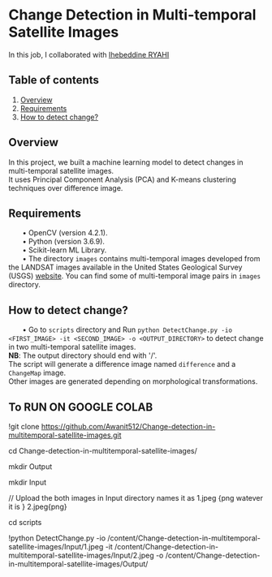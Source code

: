 # Change Detection in Multi-temporal Satellite Images  
In this job, I collaborated with <a href="https://github.com/IhebeddineRyahi">Ihebeddine RYAHI</a>  

## Table of contents
1. [Overview](#Overview)
2. [Requirements](#Requirements)
3. [How to detect change?](#How)


<a name="Overview"/>  

## Overview
In this project, we built a machine learning model to detect changes in multi-temporal satellite images.  
It uses Principal Component Analysis (PCA) and K-means clustering techniques over difference image.  

<a name="Requirements"/>

## Requirements
&nbsp;&nbsp;&nbsp;&nbsp;&nbsp;&nbsp; • OpenCV (version 4.2.1).  
&nbsp;&nbsp;&nbsp;&nbsp;&nbsp;&nbsp; • Python (version 3.6.9).  
&nbsp;&nbsp;&nbsp;&nbsp;&nbsp;&nbsp; • Scikit-learn ML Library.  
&nbsp;&nbsp;&nbsp;&nbsp;&nbsp;&nbsp; • The directory `images` contains multi-temporal images developed from the LANDSAT images available in the United States Geological Survey (USGS) <a href="https://remotesensing.usgs.gov/gallery/image_collections?cat=all">website</a>. You can find some of multi-temporal image pairs in `images` directory.  


<a name="How"/>

## How to detect change? 
&nbsp;&nbsp;&nbsp;&nbsp;&nbsp;&nbsp; • Go to `scripts` directory and Run `python DetectChange.py -io <FIRST_IMAGE> -it <SECOND_IMAGE> -o <OUTPUT_DIRECTORY>` to detect change in two multi-temporal satellite images.  
**NB**: The output directory should end with '/'.   
The script will generate a difference image named `difference` and a `ChangeMap` image.   
Other images are generated depending on morphological transformations.



## To RUN ON  GOOGLE COLAB

!git clone https://github.com/Awanit512/Change-detection-in-multitemporal-satellite-images.git

cd Change-detection-in-multitemporal-satellite-images/

mkdir Output

mkdir Input

// Upload the both images in Input directory names it as 1.jpeg {png watever it is }   2.jpeg{png} 

cd scripts

!python DetectChange.py -io /content/Change-detection-in-multitemporal-satellite-images/Input/1.jpeg -it /content/Change-detection-in-multitemporal-satellite-images/Input/2.jpeg -o /content/Change-detection-in-multitemporal-satellite-images/Output/ 


